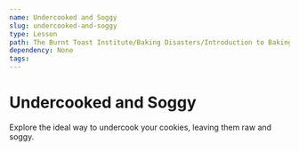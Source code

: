 ```yaml
---
name: Undercooked and Soggy
slug: undercooked-and-soggy
type: Lesson
path: The Burnt Toast Institute/Baking Disasters/Introduction to Baking Disasters/Cookies And Brownies/Undercooked and Soggy
dependency: None
tags:
---
```


# Undercooked and Soggy

Explore the ideal way to undercook your cookies, leaving them raw and soggy.
